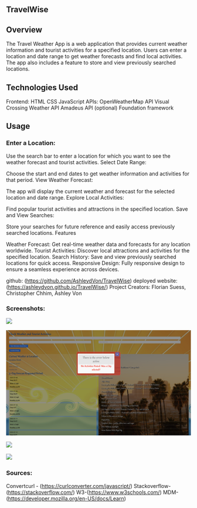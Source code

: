 ## TravelWise
## Overview

The Travel Weather App is a web application that provides current weather information and tourist activities for a specified location. Users can enter a location and date range to get weather forecasts and find local activities. The app also includes a feature to store and view previously searched locations.

## Technologies Used

Frontend:
HTML
CSS
JavaScript
APIs:
OpenWeatherMap API
Visual Crossing Weather API
Amadeus API (optional)
Foundation framework

## Usage

### Enter a Location:

Use the search bar to enter a location for which you want to see the weather forecast and tourist activities.
Select Date Range:

Choose the start and end dates to get weather information and activities for that period.
View Weather Forecast:

The app will display the current weather and forecast for the selected location and date range.
Explore Local Activities:

Find popular tourist activities and attractions in the specified location.
Save and View Searches:

Store your searches for future reference and easily access previously searched locations.
Features

Weather Forecast:
Get real-time weather data and forecasts for any location worldwide.
Tourist Activities:
Discover local attractions and activities for the specified location.
Search History:
Save and view previously searched locations for quick access.
Responsive Design:
Fully responsive design to ensure a seamless experience across devices.


  github: (https://github.com/AshleydVon/TravelWise)
  deployed website: (https://ashleydvon.github.io/TravelWise/)
  Project Creators: Florian Suess, Christopher Chhim, Ashley Von

### Screenshots: 

![](./assets/Screen%20Shot%202024-06-03%20at%205.47.15%20PM.png)

![](./assets/Screen%20Shot%202024-06-03%20at%205.47.53%20PM.png)

![](./assets/Screen%20Shot%202024-06-03%20at%205.48.28%20PM.png)

![](./assets/Screen%20Shot%202024-06-03%20at%205.48.44%20PM.png)

### Sources:

Convertcurl - (https://curlconverter.com/javascript/)
Stackoverflow-(https://stackoverflow.com/)
W3-(https://www.w3schools.com/)
MDM- (https://developer.mozilla.org/en-US/docs/Learn)